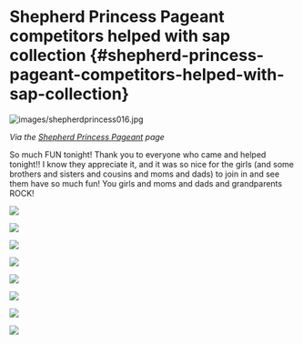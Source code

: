 # Shepherd Princess Pageant competitors helped with sap collection {#shepherd-princess-pageant-competitors-helped-with-sap-collection}

![images/shepherdprincess016.jpg](assets/imagesshepherdprincess016jpg.jpeg)

_Via the_ [_Shepherd Princess Pageant_](https://www.facebook.com/shepherds.princesspagent?hc_ref=PAGES_TIMELINE) _page_

So much FUN tonight! Thank you to everyone who came and helped tonight!! I know they appreciate it, and it was so nice for the girls \(and some brothers and sisters and cousins and moms and dads\) to join in and see them have so much fun! You girls and moms and dads and grandparents ROCK!


![](assets/imagesshepherdprincess001jpg.jpeg)

![](assets/imagesshepherdprincess002jpg.jpeg)

![](assets/imagesshepherdprincess003jpg.jpeg)

![](assets/imagesshepherdprincess005jpg.jpeg)

![](assets/imagesshepherdprincess006jpg.jpeg)

![](assets/imagesshepherdprincess007jpg.jpeg)

![](assets/imagesshepherdprincess009jpg.jpeg)

![](assets/imagesshepherdprincess010jpg.jpeg)
